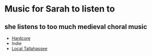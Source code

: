 # Music for Sarah to listen to
## she listens to too much medieval choral music
* [Hardcore](https://github.com/micahvandegrift/musicforsarah/blob/master/hardcore.md)
* Indie
* [Local Tallahassee](https://github.com/micahvandegrift/musicforsarah/blob/master/localtlh)

